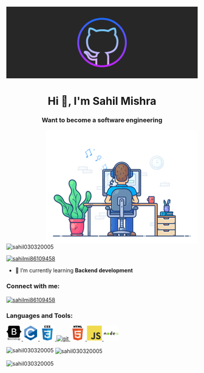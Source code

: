 ![logo](https://github.com/sahil030320005/sahil030320005/blob/main/github.banner.png)
<h1 align="center">Hi 👋, I'm Sahil Mishra</h1>
<h3 align="center">Want to become a software engineering</h3>

<img align="right" alt="coding" width="400" src="https://github.com/sahil030320005/sahil030320005/blob/main/coding.gif">
<p align="left"> <img src="https://komarev.com/ghpvc/?username=sahil030320005&label=Profile%20views&color=0e75b6&style=flat" alt="sahil030320005" /> </p>

<p align="left"> <a href="https://twitter.com/sahilmi86109458" target="blank"><img src="https://img.shields.io/twitter/follow/sahilmi86109458?logo=twitter&style=for-the-badge" alt="sahilmi86109458" /></a> </p>

- 🌱 I’m currently learning **Backend development**

<h3 align="left">Connect with me:</h3>
<p align="left">
<a href="https://twitter.com/sahilmi86109458" target="blank"><img align="center" src="https://raw.githubusercontent.com/rahuldkjain/github-profile-readme-generator/master/src/images/icons/Social/twitter.svg" alt="sahilmi86109458" height="30" width="40" /></a>
</p>

<h3 align="left">Languages and Tools:</h3>
<p align="left"> <a href="https://getbootstrap.com" target="_blank" rel="noreferrer"> <img src="https://raw.githubusercontent.com/devicons/devicon/master/icons/bootstrap/bootstrap-plain-wordmark.svg" alt="bootstrap" width="40" height="40"/> </a> <a href="https://www.cprogramming.com/" target="_blank" rel="noreferrer"> <img src="https://raw.githubusercontent.com/devicons/devicon/master/icons/c/c-original.svg" alt="c" width="40" height="40"/> </a> <a href="https://www.w3schools.com/css/" target="_blank" rel="noreferrer"> <img src="https://raw.githubusercontent.com/devicons/devicon/master/icons/css3/css3-original-wordmark.svg" alt="css3" width="40" height="40"/> </a> <a href="https://git-scm.com/" target="_blank" rel="noreferrer"> <img src="https://www.vectorlogo.zone/logos/git-scm/git-scm-icon.svg" alt="git" width="40" height="40"/> </a> <a href="https://www.w3.org/html/" target="_blank" rel="noreferrer"> <img src="https://raw.githubusercontent.com/devicons/devicon/master/icons/html5/html5-original-wordmark.svg" alt="html5" width="40" height="40"/> </a> <a href="https://developer.mozilla.org/en-US/docs/Web/JavaScript" target="_blank" rel="noreferrer"> <img src="https://raw.githubusercontent.com/devicons/devicon/master/icons/javascript/javascript-original.svg" alt="javascript" width="40" height="40"/> </a> <a href="https://nodejs.org" target="_blank" rel="noreferrer"> <img src="https://raw.githubusercontent.com/devicons/devicon/master/icons/nodejs/nodejs-original-wordmark.svg" alt="nodejs" width="40" height="40"/> </a> </p>

<p><img align="left" src="https://github-readme-stats.vercel.app/api/top-langs?username=sahil030320005&show_icons=true&locale=en&layout=compact" alt="sahil030320005" /></p>

<p>&nbsp;<img align="center" src="https://github-readme-stats.vercel.app/api?username=sahil030320005&show_icons=true&locale=en" alt="sahil030320005" /></p>

<p><img align="center" src="https://github-readme-streak-stats.herokuapp.com/?user=sahil030320005&" alt="sahil030320005" /></p>
